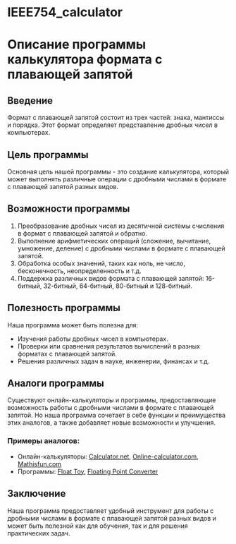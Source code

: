 # IEEE754_calculator
# Описание программы калькулятора формата с плавающей запятой

## Введение
Формат с плавающей запятой состоит из трех частей: знака, мантиссы и порядка. Этот формат определяет представление дробных чисел в компьютерах.

## Цель программы
Основная цель нашей программы - это создание калькулятора, который может выполнять различные операции с дробными числами в формате с плавающей запятой разных видов.

## Возможности программы
1. Преобразование дробных чисел из десятичной системы счисления в формат с плавающей запятой и обратно.
2. Выполнение арифметических операций (сложение, вычитание, умножение, деление) с дробными числами в формате с плавающей запятой.
3. Обработка особых значений, таких как ноль, не число, бесконечность, неопределенность и т.д.
4. Поддержка различных видов формата с плавающей запятой: 16-битный, 32-битный, 64-битный, 80-битный и 128-битный.

## Полезность программы
Наша программа может быть полезна для:
- Изучения работы дробных чисел в компьютерах.
- Проверки или сравнения результатов вычислений в разных форматах с плавающей запятой.
- Решения различных задач в науке, инженерии, финансах и т.д.

## Аналоги программы
Существуют онлайн-калькуляторы и программы, предоставляющие возможность работы с дробными числами в формате с плавающей запятой. Но наша программа сочетает в себе функции и преимущества этих аналогов, а также добавляет новые возможности и улучшения.

### Примеры аналогов:
- Онлайн-калькуляторы: [Calculator.net](https://www.calculator.net/), [Online-calculator.com](https://www.online-calculator.com/), [Mathisfun.com](https://www.mathisfun.com/)
- Программы: [Float Toy](https://github.com/captain-yukinoshita-hachiman/FloatToy), [Floating Point Converter](https://www.scadacore.com/tools/programming-calculators/online-floating-point-converter/)
  
## Заключение
Наша программа предоставляет удобный инструмент для работы с дробными числами в формате с плавающей запятой разных видов и может быть полезной как для обучения, так и для решения практических задач.

